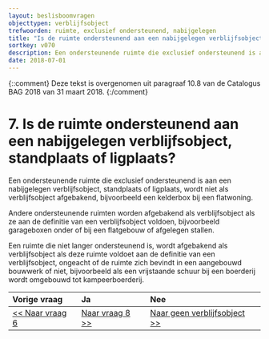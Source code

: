 ```yaml
---
layout: beslisboomvragen
objecttypen: verblijfsobject
trefwoorden: ruimte, exclusief ondersteunend, nabijgelegen
title: "Is de ruimte ondersteunend aan een nabijgelegen verblijfsobject&comma; standplaats of ligplaats?"
sortkey: v070
description: Een ondersteunende ruimte die exclusief ondersteunend is aan een nabijgelegen verblijfsobject, standplaats of ligplaats, wordt niet als verblijfsobject afgebakend. Andere ondersteunende ruimten worden afgebakend als verblijfsobject als ze aan de definitie van een verblijfsobject voldoen.
date: 2018-07-01
---
```


{::comment}
Deze tekst is overgenomen uit paragraaf 10.8 van de Catalogus BAG 2018 van 31 maart 2018.
{:/comment}

# 7. Is de ruimte ondersteunend aan een nabijgelegen verblijfsobject, standplaats of ligplaats?

Een ondersteunende ruimte die exclusief ondersteunend is aan een nabijgelegen verblijfsobject, standplaats of ligplaats, wordt niet als verblijfsobject afgebakend, bijvoorbeeld een kelderbox bij een flatwoning.

Andere ondersteunende ruimten worden afgebakend als verblijfsobject als ze aan de definitie van een verblijfsobject voldoen, bijvoorbeeld garageboxen onder of bij een flatgebouw of afgelegen stallen.

Een ruimte die niet langer ondersteunend is, wordt afgebakend als verblijfsobject als deze ruimte voldoet aan de definitie van een verblijfsobject, ongeacht of de ruimte zich bevindt in een aangebouwd bouwwerk of niet, bijvoorbeeld als een vrijstaande schuur bij een boerderij wordt omgebouwd tot kampeerboerderij.

Vorige vraag | Ja | Nee
:-- | :-- | :--
[<< Naar vraag 6]({{-site.baseurl-}}/beslisboomvragen/verblijfsobject-06) | [Naar vraag 8 >>]({{-site.baseurl-}}/beslisboomvragen/verblijfsobject-08) | [Naar geen verblijfsobject >>]({{-site.baseurl-}}/beslisboomvragen/verblijfsobject-11)
